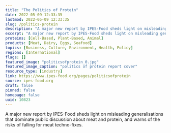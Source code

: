 ```yaml
---
title: "The Politics of Protein"
date: 2022-05-09 12:33:35
lastmod: 2022-05-09 12:33:35
slug: /politics-protein
description: "A major new report by IPES-Food sheds light on misleading generalisations that dominate public discussion about meat and protein, and warns of the risks of falling for meat techno-fixes."
excerpt: "A major new report by IPES-Food sheds light on misleading generalisations that dominate public discussion about meat and protein, and warns of the risks of falling for meat techno-fixes."
proteins: [Cell-Based, Plant-Based, Animal]
products: [Meat, Dairy, Eggs, Seafood]
topics: [Business, Culture, Environment, Health, Policy]
regions: [International]
flags: []
featured_image: "politicsofprotein_0.jpg"
featured_image_caption: "politics of protein report cover"
resource_type: [industry]
link: https://www.ipes-food.org/pages/politicsofprotein
source: ipes-food.org
draft: false
pinned: false
homepage: false
uuid: 10823
---
```

A major new report by IPES-Food sheds light on misleading
generalisations that dominate public discussion about meat and protein,
and warns of the risks of falling for meat techno-fixes.
